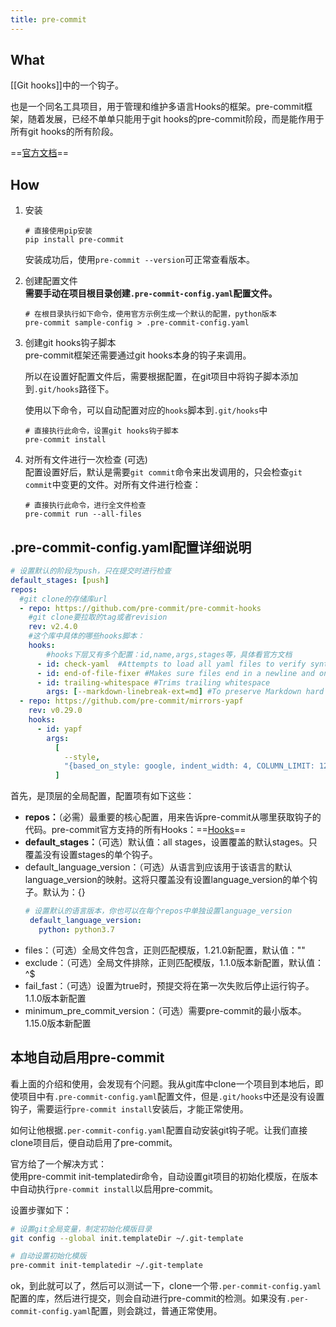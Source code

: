 ```yaml
---
title: pre-commit
---
```

## What
[[Git hooks]]中的一个钩子。

也是一个同名工具项目，用于管理和维护多语言Hooks的框架。pre-commit框架，随着发展，已经不单单只能用于git hooks的pre-commit阶段，而是能作用于所有git hooks的所有阶段。

==[官方文档](https://pre-commit.com/)==

## How
1.  安装
    
    ```
    # 直接使用pip安装
    pip install pre-commit
    ```
    
    安装成功后，使用`pre-commit --version`可正常查看版本。
    
2.  创建配置文件  
	**需要手动在项目根目录创建`.pre-commit-config.yaml`配置文件。**
    
    ```
    # 在根目录执行如下命令，使用官方示例生成一个默认的配置，python版本
    pre-commit sample-config > .pre-commit-config.yaml
    ```
    
3.  创建git hooks钩子脚本  
    pre-commit框架还需要通过git hooks本身的钩子来调用。
    
    所以在设置好配置文件后，需要根据配置，在git项目中将钩子脚本添加到`.git/hooks`路径下。
    
    使用以下命令，可以自动配置对应的`hooks`脚本到`.git/hooks`中
    
    ```
    # 直接执行此命令，设置git hooks钩子脚本
    pre-commit install
    ```
    
4.  对所有文件进行一次检查 (可选)  
    配置设置好后，默认是需要`git commit`命令来出发调用的，只会检查`git commit`中变更的文件。对所有文件进行检查：
    
    ```
    # 直接执行此命令，进行全文件检查
    pre-commit run --all-files
    ```

## .pre-commit-config.yaml配置详细说明

```yml
# 设置默认的阶段为push，只在提交时进行检查
default_stages: [push]
repos:
  #git clone的存储库url
  - repo: https://github.com/pre-commit/pre-commit-hooks
    #git clone要拉取的tag或者revision
    rev: v2.4.0
    #这个库中具体的哪些hooks脚本：
    hooks:
        #hooks下层又有多个配置：id,name,args,stages等，具体看官方文档
      - id: check-yaml  #Attempts to load all yaml files to verify syntax.
      - id: end-of-file-fixer #Makes sure files end in a newline and only a newline.
      - id: trailing-whitespace #Trims trailing whitespace
        args: [--markdown-linebreak-ext=md] #To preserve Markdown hard linebreaks
  - repo: https://github.com/pre-commit/mirrors-yapf
    rev: v0.29.0
    hooks:
      - id: yapf 
        args:
          [
            --style,
            "{based_on_style: google, indent_width: 4, COLUMN_LIMIT: 120}",
          ]
```

首先，是顶层的全局配置，配置项有如下这些：

- **repos：**（必需）最重要的核心配置，用来告诉pre-commit从哪里获取钩子的代码。pre-commit官方支持的所有Hooks：==[Hooks](https://pre-commit.com/hooks.html)==
- **default_stages：**（可选）默认值：all stages，设置覆盖的默认stages。只覆盖没有设置stages的单个钩子。
- default_language_version：（可选）从语言到应该用于该语言的默认language_version的映射。这将只覆盖没有设置language_version的单个钩子。默认为：{}
   ```yaml
   # 设置默认的语言版本，你也可以在每个repos中单独设置language_version
	default_language_version:
	  python: python3.7 
   ```
- files：（可选）全局文件包含，正则匹配模版，1.21.0新配置，默认值：""
- exclude：（可选）全局文件排除，正则匹配模版，1.1.0版本新配置，默认值：^$
- fail_fast：（可选）设置为true时，预提交将在第一次失败后停止运行钩子。1.1.0版本新配置
- minimum_pre_commit_version：（可选）需要pre-commit的最小版本。1.15.0版本新配置

## 本地自动启用pre-commit

看上面的介绍和使用，会发现有个问题。我从git库中clone一个项目到本地后，即使项目中有`.pre-commit-config.yaml`配置文件，但是`.git/hooks`中还是没有设置钩子，需要运行`pre-commit install`安装后，才能正常使用。

如何让他根据`.per-commit-config.yaml`配置自动安装git钩子呢。让我们直接clone项目后，便自动启用了pre-commit。

官方给了一个解决方式：  
使用pre-commit init-templatedir命令，自动设置git项目的初始化模版，在版本中自动执行`pre-commit install`以启用pre-commit。

设置步骤如下：

```bash
# 设置git全局变量，制定初始化模版目录
git config --global init.templateDir ~/.git-template

# 自动设置初始化模版
pre-commit init-templatedir ~/.git-template
```

ok，到此就可以了，然后可以测试一下，clone一个带`.per-commit-config.yaml`配置的库，然后进行提交，则会自动进行pre-commit的检测。如果没有`.per-commit-config.yaml`配置，则会跳过，普通正常使用。